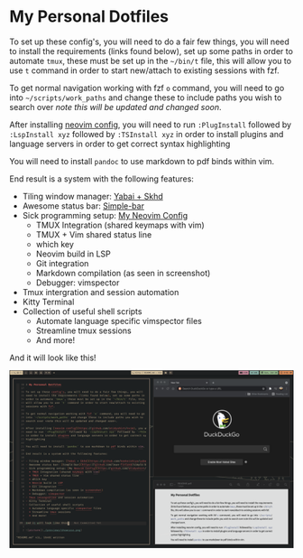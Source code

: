 # My Personal Dotfiles

To set up these config's, you will need to do a fair few things, you will
need to install the requirements (links found below), set up some paths in
order to automate `tmux`, these must be set up in the `~/bin/t` file, this
will allow you to use `t` command in order to start new/attach to existing
sessions with fzf.

To get normal navigation working with fzf `o` command, you will need to go
into `~/scripts/work_paths` and change these to include paths you wish to
search over *note this will be updated and changed soon*.

After installing [neovim config](https://github.com/atidyshirt/nvim), you will
need to run `:PlugInstall` followed by `:LspInstall xyz` followed by `:TSInstall xyz` 
in order to install plugins and language servers in order to get correct syntax
highlighting

You will need to install `pandoc` to use markdown to pdf binds within vim.

End result is a system with the following features:

- Tiling window manager: [Yabai + Skhd](https://github.com/koekeishiya/yabai)
- Awesome status bar: [Simple-bar](https://github.com/Jean-Tinland/simple-bar)
- Sick programming setup: [My Neovim Config](https://github.com/atidyshirt/nvim)
  * TMUX Integration (shared keymaps with vim)
  * TMUX + Vim shared status line
  * which key
  * Neovim build in LSP
  * Git integration 
  * Markdown compilation (as seen in screenshot)
  * Debugger: vimspector
- Tmux intergration and session automation
- Kitty Terminal
- Collection of useful shell scripts
  * Automate language specific vimspector files
  * Streamline tmux sessions
  * And more!

And it will look like this!

![picture](./previews/showcase.png)
